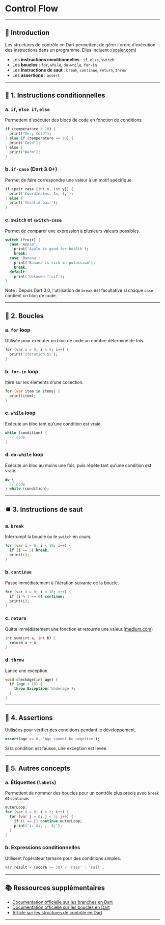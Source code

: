 # Control Flow
---

## 🧭 Introduction

Les structures de contrôle en Dart permettent de gérer l'ordre d'exécution des instructions dans un programme. Elles incluent :([scaler.com][1])

* Les **instructions conditionnelles** : `if`, `else`, `switch`
* Les **boucles** : `for`, `while`, `do-while`, `for-in`
* Les **instructions de saut** : `break`, `continue`, `return`, `throw`
* Les **assertions** : `assert`

---

## 🔹 1. Instructions conditionnelles

### a. `if`, `else if`, `else`

Permettent d'exécuter des blocs de code en fonction de conditions.

```dart
if (temperature < 10) {
  print("Very Cold");
} else if (temperature <= 20) {
  print("Cold");
} else {
  print("Warm");
}
```

### b. `if-case` (Dart 3.0+)

Permet de faire correspondre une valeur à un motif spécifique.

```dart
if (pair case [int x, int y]) {
  print('Coordinates: $x, $y');
} else {
  print('Invalid pair');
}
```

### c. `switch` et `switch-case`

Permet de comparer une expression à plusieurs valeurs possibles.

```dart
switch (fruit) {
  case 'Apple':
    print('Apple is good for health');
    break;
  case 'Banana':
    print('Banana is rich in potassium');
    break;
  default:
    print('Unknown fruit');
}
```

Note : Depuis Dart 3.0, l'utilisation de `break` est facultative si chaque `case` contient un bloc de code.

---

## 🔁 2. Boucles

### a. `for` loop

Utilisée pour exécuter un bloc de code un nombre déterminé de fois.

```dart
for (var i = 0; i < 5; i++) {
  print('Iteration $i');
}
```

### b. `for-in` loop

Itère sur les éléments d'une collection.

```dart
for (var item in items) {
  print(item);
}
```

### c. `while` loop

Exécute un bloc tant qu'une condition est vraie.

```dart
while (condition) {
  // code
}
```

### d. `do-while` loop

Exécute un bloc au moins une fois, puis répète tant qu'une condition est vraie.

```dart
do {
  // code
} while (condition);
```

---

## ⏹️ 3. Instructions de saut

### a. `break`

Interrompt la boucle ou le `switch` en cours.

```dart
for (var i = 0; i < 10; i++) {
  if (i == 5) break;
  print(i);
}
```

### b. `continue`

Passe immédiatement à l'itération suivante de la boucle.

```dart
for (var i = 0; i < 10; i++) {
  if (i % 2 == 0) continue;
  print(i);
}
```

### c. `return`

Quitte immédiatement une fonction et retourne une valeur.([medium.com][2])

```dart
int sum(int a, int b) {
  return a + b;
}
```

### d. `throw`

Lance une exception.

```dart
void checkAge(int age) {
  if (age < 18) {
    throw Exception('Underage');
  }
}
```

---

## 🧪 4. Assertions

Utilisées pour vérifier des conditions pendant le développement.

```dart
assert(age >= 0, 'Age cannot be negative');
```

Si la condition est fausse, une exception est levée.

---

## 📌 5. Autres concepts

### a. Étiquettes (`labels`)

Permettent de nommer des boucles pour un contrôle plus précis avec `break` et `continue`.

```dart
outerLoop:
for (var i = 0; i < 3; i++) {
  for (var j = 0; j < 3; j++) {
    if (i == j) continue outerLoop;
    print('i: $i, j: $j');
  }
}
```

### b. Expressions conditionnelles

Utilisent l'opérateur ternaire pour des conditions simples.

```dart
var result = (score >= 50) ? 'Pass' : 'Fail';
```

---

## 📚 Ressources supplémentaires

* [Documentation officielle sur les branches en Dart](https://dart.dev/language/branches)
* [Documentation officielle sur les boucles en Dart](https://dart.dev/language/loops)
* [Article sur les structures de contrôle en Dart](https://medium.com/@sadanandgadwal/dart-control-flow-from-if-else-to-loops-and-more-part-2-5350f5268cf7)

---

[1]: https://www.scaler.com/topics/flutter-tutorial/flow-control-in-dart/?utm_source=chatgpt.com "Flow Control in Dart - Scaler Topics"
[2]: https://medium.com/%40sadanandgadwal/dart-control-flow-from-if-else-to-loops-and-more-part-2-5350f5268cf7?utm_source=chatgpt.com "Dart Control Flow Statement — Part 2 | by Sadanand Gadwal | Medium"

